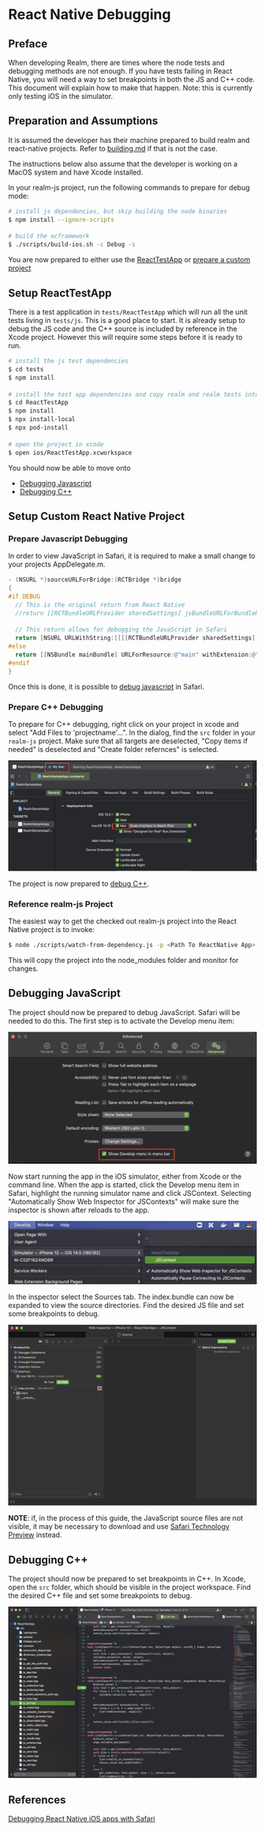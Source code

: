 
# React Native Debugging

## Preface

When developing Realm, there are times where the node tests and debugging methods are not enough.  If you have tests failing in React Native, you will need a way to set breakpoints in both the JS and C++ code.  This document will explain how to make that happen.  Note: this is currently only testing iOS in the simulator.

## Preparation and Assumptions
It is assumed the developer has their machine prepared to build realm and react-native projects.  Refer to [building.md](./building.md) if that is not the case.

The instructions below also assume that the developer is working on a MacOS system and have Xcode installed.

In your realm-js project, run the following commands to prepare for debug mode:
```sh
# install js dependencies, but skip building the node binaries
$ npm install --ignore-scripts

# build the xcframework
$ ./scripts/build-ios.sh -c Debug -s
```

You are now prepared to either use the [ReactTestApp](#setup-reacttestapp) or [prepare a custom project](#setup-custom-react-native-project)

## Setup ReactTestApp

There is a test application in `tests/ReactTestApp` which will run all the unit tests living in `tests/js`.  This is a good place to start.  It is already setup to debug the JS code and the C++ source is included by reference in the Xcode project.  However this will require some steps before it is ready to run.

```sh
# install the js test dependencies
$ cd tests
$ npm install

# install the test app dependencies and copy realm and realm tests into node_modules using `install-local` 
$ cd ReactTestApp
$ npm install
$ npx install-local
$ npx pod-install

# open the project in xcode
$ open ios/ReactTestApp.xcworkspace
```

You should now be able to move onto
- [Debugging Javascript](#debugging-javascript) 
- [Debugging C++](#debugging-c++) 

## Setup Custom React Native Project

### Prepare Javascript Debugging
In order to view JavaScript in Safari, it is required to make a small change to your projects AppDelegate.m.

```objective-c
- (NSURL *)sourceURLForBridge:(RCTBridge *)bridge
{
#if DEBUG
  // This is the original return from React Native
  //return [[RCTBundleURLProvider sharedSettings] jsBundleURLForBundleRoot:@"index" fallbackResource:nil];

  // This return allows for debugging the JavaScript in Safari
  return [NSURL URLWithString:[[[[RCTBundleURLProvider sharedSettings] jsBundleURLForBundleRoot:@"index" fallbackResource:nil] absoluteString] stringByAppendingString:@"&inlineSourceMap=true" ]];
#else
  return [[NSBundle mainBundle] URLForResource:@"main" withExtension:@"jsbundle"];
#endif
}
```

Once this is done, it is possible to [debug javascript](#debugging-javascript) in Safari.

### Prepare C++ Debugging
To prepare for C++ debugging, right click on your project in xcode and select "Add Files to 'projectname'...".  In the dialog, find the `src` folder in your `realm-js` project. Make sure that all targets are deselected, "Copy items if needed" is deselected and "Create folder refernces" is selected.

![Add files dialog](./assets/addFilesDialog.png)

The project is now prepared to [debug C++](#dubugging-c++).

### Reference realm-js Project

The easiest way to get the checked out realm-js project into the React Native project is to invoke:
```sh
$ node ./scripts/watch-from-dependency.js -p <Path To ReactNative App>
```

This will copy the project into the node_modules folder and monitor for changes.

###
## Debugging JavaScript

The project should now be prepared to debug JavaScript.  Safari will be needed to do this. The first step is to activate the Develop menu item:

![Safari Prefrences](./assets/safariPreferences.png)

Now start running the app in the iOS simulator, either from Xcode or the command line.  When the app is started, click the Develop menu item in Safari, highlight the running simulator name and click JSContext.  Selecting "Automatically Show Web Inspector for JSContexts" will make sure the inspector is shown after reloads to the app.

![Select JSContext](./assets/selectJscontext.png)

In the inspector select the Sources tab.  The index.bundle can now be expanded to view the source directories.  Find the desired JS file and set some breakpoints to debug.

![Safari Inspector](./assets/safariInspector.png)


<b>NOTE</b>: if, in the process of this guide, the JavaScript source files are not visible, it may be necessary to download and use [Safari Technology Preview](https://developer.apple.com/safari/technology-preview/) instead.

## Debugging C++

The project should now be prepared to set breakpoints in C++.  In Xcode, open the `src` folder, which should be visible in the project workspace.  Find the desired C++ file and set some breakpoints to debug.

![Xcode C++ Breakpoint](./assets/xcodeCppBreakpoint.png)

## References

[Debugging React Native iOS apps with Safari](http://blog.nparashuram.com/2019/10/debugging-react-native-ios-apps-with.html)
